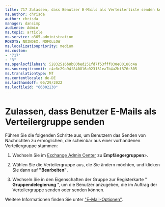 ```yaml
---
title: 717 Zulassen, dass Benutzer E-Mails als Verteilerliste senden können
ms.author: chrisda
author: chrisda
manager: dansimp
audience: Admin
ms.topic: article
ms.service: o365-administration
ROBOTS: NOINDEX, NOFOLLOW
ms.localizationpriority: medium
ms.custom:
- "717"
- "3"
ms.openlocfilehash: 52832516b8b00bed251fd7f53fff030e00180c4a
ms.sourcegitcommit: c4e8c29a94f840816a023131ea7b4a2bf876c305
ms.translationtype: MT
ms.contentlocale: de-DE
ms.lasthandoff: 06/29/2022
ms.locfileid: "66302230"
---
```

# <a name="allow-users-to-send-email-as-a-distribution-group"></a>Zulassen, dass Benutzer E-Mails als Verteilergruppe senden

Führen Sie die folgenden Schritte aus, um Benutzern das Senden von Nachrichten zu ermöglichen, die scheinbar aus einer vorhandenen Verteilergruppe stammen:

1. Wechseln Sie im [Exchange Admin Center](https://outlook.office365.com/ecp/) zu **Empfängergruppen**\>.

2. Wählen Sie die Verteilergruppe aus, die Sie ändern möchten, und klicken Sie dann auf **"Bearbeiten"**.

3. Wechseln Sie in den Eigenschaften der Gruppe zur Registerkarte " **Gruppendelegierung** ", um die Benutzer anzugeben, die im Auftrag der Verteilergruppe senden oder senden können.

Weitere Informationen finden Sie unter ["E-Mail-Optionen"](https://technet.microsoft.com/library/bb124513.aspx#groupdelegation).
